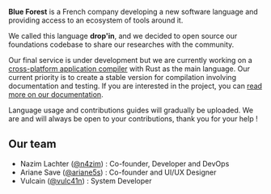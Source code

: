 **Blue Forest** is a French company developing a new software language and providing access to an ecosystem of tools around it.

We called this language **drop'in**, and we decided to open source our foundations codebase to share our researches with the community.

Our final service is under development but we are currently working on a [cross-platform application compiler](https://github.com/blue-forest/dropin) with Rust as the main language. Our current priority is to create a stable version for compilation involving documentation and testing. If you are interested in the project, you can [read more on our documentation](https://dropin.recipes).

Language usage and contributions guides will gradually be uploaded. We are and will always be open to your contributions, thank you for your help !

## Our team
- Nazim Lachter ([@n4zim](https://github.com/n4zim)) : Co-founder, Developer and DevOps
- Ariane Save ([@ariane5s](https://github.com/ariane5s)) : Co-founder and UI/UX Designer
- Vulcain ([@vulc41n](https://github.com/vulc41n)) : System Developer
